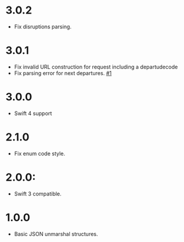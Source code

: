 # 3.0.2
- Fix disruptions parsing.

# 3.0.1
- Fix invalid URL construction for request including a departudecode
- Fix parsing error for next departures. [#1](https://github.com/yageek/TPGSwift/issues/1)

# 3.0.0
- Swift 4 support

# 2.1.0
- Fix enum code style.

# 2.0.0:
- Swift 3 compatible.

# 1.0.0
- Basic JSON unmarshal structures.
